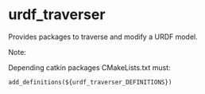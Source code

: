 # urdf_traverser

Provides packages to traverse and modify a URDF model.

Note:

Depending catkin packages CMakeLists.txt must:

``add_definitions(${urdf_traverser_DEFINITIONS})``
